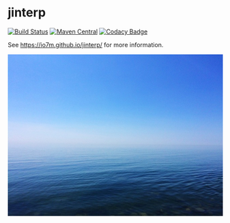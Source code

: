 jinterp
===

[![Build Status](https://travis-ci.org/io7m/jinterp.svg)](https://travis-ci.org/io7m/jinterp)
[![Maven Central](https://maven-badges.herokuapp.com/maven-central/com.io7m.jtensors/com.io7m.jinterp/badge.png)](https://maven-badges.herokuapp.com/maven-central/com.io7m.jtensors/com.io7m.jinterp)
[![Codacy Badge](https://api.codacy.com/project/badge/Grade/4c3763fdca444289852e7eaf2d7e68c3)](https://www.codacy.com/app/github_79/jinterp?utm_source=github.com&amp;utm_medium=referral&amp;utm_content=io7m/jinterp&amp;utm_campaign=Badge_Grade)

See https://io7m.github.io/jinterp/ for more information.

![jinterp](./src/site/resources/jinterp.jpg?raw=true)
